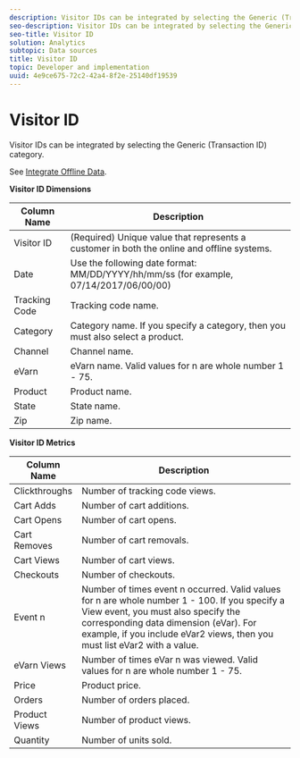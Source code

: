 ```yaml
---
description: Visitor IDs can be integrated by selecting the Generic (Transaction ID) category.
seo-description: Visitor IDs can be integrated by selecting the Generic (Transaction ID) category.
seo-title: Visitor ID
solution: Analytics
subtopic: Data sources
title: Visitor ID
topic: Developer and implementation
uuid: 4e9ce675-72c2-42a4-8f2e-25140df19539
---
```


# Visitor ID

Visitor IDs can be integrated by selecting the Generic (Transaction ID) category.

See [Integrate Offline Data](/help/import/c-data-sources/datasrc-integrating-offline-data.md).

<p class="head"> <b>Visitor ID Dimensions</b> </p>

| Column Name  | Description  |
|--- |--- |
|Visitor ID|(Required) Unique value that represents a customer in both the online and offline systems.|
|Date|Use the following date format:  MM/DD/YYYY/hh/mm/ss (for example,  07/14/2017/06/00/00)|
|Tracking Code|Tracking code name.|
|Category|Category name.  If you specify a category, then you must also select a product.|
|Channel|Channel name.|
|eVarn|eVarn name. Valid values for n are whole number 1 - 75.|
|Product|Product name.|
|State|State name.|
|Zip|Zip name.|

**Visitor ID Metrics** 

| Column Name  | Description  |
|--- |--- |
|Clickthroughs|Number of tracking code views.|
|Cart Adds|Number of cart additions.|
|Cart Opens|Number of cart opens.|
|Cart Removes|Number of cart removals.|
|Cart Views|Number of cart views.|
|Checkouts|Number of checkouts.|
|Event n|Number of times event n occurred. Valid values for n are whole number 1 - 100.  If you specify a View event, you must also specify the corresponding data dimension (eVar). For example, if you include eVar2 views, then you must list eVar2 with a value.|
|eVarn Views|Number of times eVar n was viewed. Valid values for n are whole number 1 - 75.|
|Price|Product price.|
|Orders|Number of orders placed.|
|Product Views|Number of product views.|
|Quantity|Number of units sold.|
